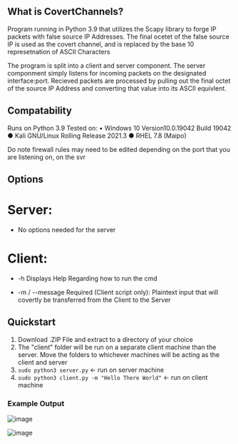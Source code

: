 ## What is CovertChannels?
Program running in Python 3.9 that utilizes the Scapy library to forge IP packets with false source IP Addresses. The final ocetet of the false source IP is used as the covert channel, and is replaced by the base 10 represetnation of ASCII Characters

The program is split into a client and server component. The server componment simply listens for incoming packets on the designated interface:port. Recieved packets are processed by pulling out the final octet of the source IP Address and converting that value into its ASCII equivlent. 

## Compatability
Runs on Python 3.9
Tested on:
•	Windows 10 Version10.0.19042 Build 19042
●	Kali GNU/Linux Rolling Release 2021.3
●	RHEL 7.8 (Maipo)

Do note firewall rules may need to be edited depending on the port that you are listening on, on the svr 

## Options
# Server:
* No options needed for the server

# Client:
* -h      Displays Help Regarding how to run the cmd

* -m / --message      Required (Client script only): Plaintext input that will covertly be transferred from the Client to the Server


## Quickstart
1) Download .ZIP File and extract to a directory of your choice
2) The "client" folder will be run on a separate client machine than the server. Move the folders to whichever machines will be acting as the client and server
3) ```sudo python3 server.py```   <- run on server machine
4) ```sudo python3 client.py -m "Hello There World"``` <- run on client machine


### Example Output

![image](https://user-images.githubusercontent.com/77559638/158628225-66ef8bb6-848f-4d2e-8140-b300c0226e32.png)

![image](https://user-images.githubusercontent.com/77559638/158628318-6faf4940-f972-4ada-a904-acb00fcbc558.png)



